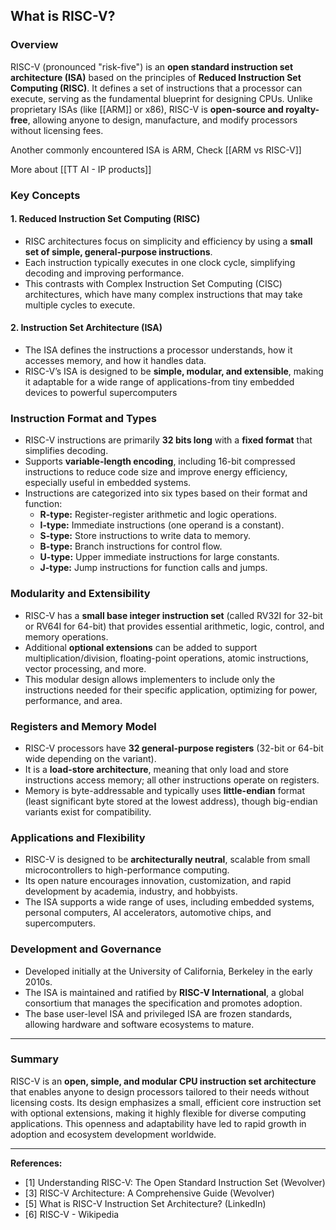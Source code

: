 ## What is RISC-V?

### Overview
RISC-V (pronounced "risk-five") is an **open standard instruction set architecture (ISA)** based on the principles of **Reduced Instruction Set Computing (RISC)**. It defines a set of instructions that a processor can execute, serving as the fundamental blueprint for designing CPUs. Unlike proprietary ISAs (like [[ARM]] or x86), RISC-V is **open-source and royalty-free**, allowing anyone to design, manufacture, and modify processors without licensing fees.

Another commonly encountered ISA is ARM, Check [[ARM vs RISC-V]]

More about [[TT AI - IP products]]

### Key Concepts

#### 1. Reduced Instruction Set Computing (RISC)
- RISC architectures focus on simplicity and efficiency by using a **small set of simple, general-purpose instructions**.
- Each instruction typically executes in one clock cycle, simplifying decoding and improving performance.
- This contrasts with Complex Instruction Set Computing (CISC) architectures, which have many complex instructions that may take multiple cycles to execute.

#### 2. Instruction Set Architecture (ISA)
- The ISA defines the instructions a processor understands, how it accesses memory, and how it handles data.
- RISC-V’s ISA is designed to be **simple, modular, and extensible**, making it adaptable for a wide range of applications-from tiny embedded devices to powerful supercomputers

### Instruction Format and Types
- RISC-V instructions are primarily **32 bits long** with a **fixed format** that simplifies decoding.
- Supports **variable-length encoding**, including 16-bit compressed instructions to reduce code size and improve energy efficiency, especially useful in embedded systems.
- Instructions are categorized into six types based on their format and function:
  - **R-type:** Register-register arithmetic and logic operations.
  - **I-type:** Immediate instructions (one operand is a constant).
  - **S-type:** Store instructions to write data to memory.
  - **B-type:** Branch instructions for control flow.
  - **U-type:** Upper immediate instructions for large constants.
  - **J-type:** Jump instructions for function calls and jumps.

### Modularity and Extensibility
- RISC-V has a **small base integer instruction set** (called RV32I for 32-bit or RV64I for 64-bit) that provides essential arithmetic, logic, control, and memory operations.
- Additional **optional extensions** can be added to support multiplication/division, floating-point operations, atomic instructions, vector processing, and more.
- This modular design allows implementers to include only the instructions needed for their specific application, optimizing for power, performance, and area.

### Registers and Memory Model
- RISC-V processors have **32 general-purpose registers** (32-bit or 64-bit wide depending on the variant).
- It is a **load-store architecture**, meaning that only load and store instructions access memory; all other instructions operate on registers.
- Memory is byte-addressable and typically uses **little-endian** format (least significant byte stored at the lowest address), though big-endian variants exist for compatibility.

### Applications and Flexibility
- RISC-V is designed to be **architecturally neutral**, scalable from small microcontrollers to high-performance computing.
- Its open nature encourages innovation, customization, and rapid development by academia, industry, and hobbyists.
- The ISA supports a wide range of uses, including embedded systems, personal computers, AI accelerators, automotive chips, and supercomputers.

### Development and Governance
- Developed initially at the University of California, Berkeley in the early 2010s.
- The ISA is maintained and ratified by **RISC-V International**, a global consortium that manages the specification and promotes adoption.
- The base user-level ISA and privileged ISA are frozen standards, allowing hardware and software ecosystems to mature.

---

### Summary
RISC-V is an **open, simple, and modular CPU instruction set architecture** that enables anyone to design processors tailored to their needs without licensing costs. Its design emphasizes a small, efficient core instruction set with optional extensions, making it highly flexible for diverse computing applications. This openness and adaptability have led to rapid growth in adoption and ecosystem development worldwide.

---

**References:**
- [1] Understanding RISC-V: The Open Standard Instruction Set (Wevolver)
- [3] RISC-V Architecture: A Comprehensive Guide (Wevolver)
- [5] What is RISC-V Instruction Set Architecture? (LinkedIn)
- [6] RISC-V - Wikipedia

